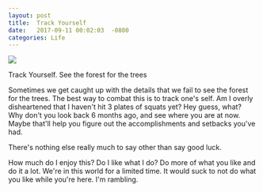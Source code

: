 ```yaml
---
layout: post
title:  Track Yourself
date:   2017-09-11 00:02:03  -0800
categories: Life
---
```



<img src="{{ site.baseurl }}/assets/track.jpg" style="display: block; margin: auto;" width=""/>


Track Yourself.  See the forest for the trees

Sometimes we get caught up with the details that 
we fail to see the forest for the trees. The best way to combat this is to track
one's self. Am I overly disheartened that I haven't hit 3 plates of squats yet?
Hey guess, what? Why don't you look back 6 months ago, and see where you are at 
now. Maybe that'll help you figure out the accomplishments and setbacks you've had. 

There's nothing else really much to say other than say good luck. 

How much do I enjoy this? Do I like what I do? Do more of what you like and do it 
a lot. We're in this world for a limited time. It would suck to not do what you 
like while you're here. I'm rambling. 


